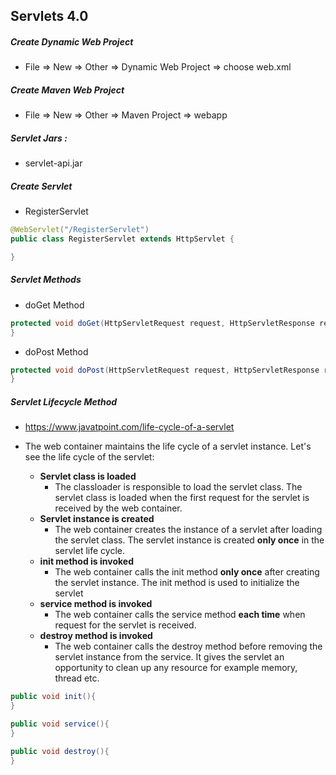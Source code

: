 ## Servlets 4.0


##### Create Dynamic Web Project

* File => New => Other => Dynamic Web Project => choose web.xml


##### Create Maven Web Project

* File => New => Other => Maven Project => webapp

##### Servlet Jars :
* servlet-api.jar

##### Create Servlet
* RegisterServlet
```java
@WebServlet("/RegisterServlet")
public class RegisterServlet extends HttpServlet {

}
```

##### Servlet Methods

* doGet Method
```java
protected void doGet(HttpServletRequest request, HttpServletResponse response) {
}
```

* doPost Method
```java
protected void doPost(HttpServletRequest request, HttpServletResponse response) {
}
```

##### Servlet Lifecycle Method
* https://www.javatpoint.com/life-cycle-of-a-servlet
* The web container maintains the life cycle of a servlet instance. Let's see the life cycle of the servlet:

   * **Servlet class is loaded** 
      *  The classloader is responsible to load the servlet class. The servlet class is loaded when the first request for the servlet is received by the web container.
   * **Servlet instance is created** 
      *  The web container creates the instance of a servlet after loading the servlet class. The servlet instance is created **only once** in the servlet life cycle.
   * **init method is invoked** 
      * The web container calls the init method **only once** after creating the servlet instance. The init method is used to initialize the servlet
   * **service method is invoked** 
      * The web container calls the service method **each time** when request for the servlet is received.
   * **destroy method is invoked**
      * The web container calls the destroy method before removing the servlet instance from the service. It gives the servlet an opportunity to clean up any resource for example memory, thread etc.
```java
public void init(){
}

public void service(){
}

public void destroy(){
}
```


